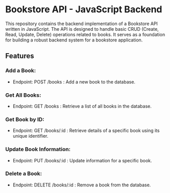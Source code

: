 # Bookstore API - JavaScript Backend

This repository contains the backend implementation of a Bookstore API written in JavaScript. The API is designed to handle basic CRUD (Create, Read, Update, Delete) operations related to books. It serves as a foundation for building a robust backend system for a bookstore application.

## Features
### Add a Book:
- Endpoint: POST /books : Add a new book to the database. 
### Get All Books:
- Endpoint: GET /books : Retrieve a list of all books in the database.

### Get Book by ID:
- Endpoint: GET /books/:id : Retrieve details of a specific book using its unique identifier.

### Update Book Information:
- Endpoint: PUT /books/:id : Update information for a specific book.

### Delete a Book:
- Endpoint: DELETE /books/:id : Remove a book from the database.
